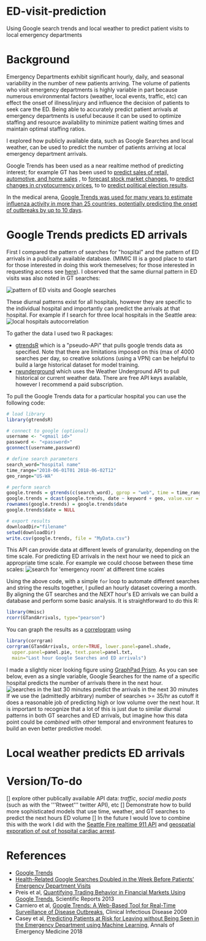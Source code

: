# ED-visit-prediction
Using Google search trends and local weather to predict patient visits to local emergency departments 

# Background
Emergency Departments exhibit significant hourly, daily, and seasonal variability in the number of new patients arriving. The volume of patients who visit emergency departments is highly variable in part because numerous environmental factors (weather, local events, traffic, etc) can effect the onset of illness/injury and influence the decision of patients to seek care the ED. Being able to accurately predict patient arrivals at emergency departments is useful because it can be used to optimize staffing and resource availability to minimize patient waiting times and maintain optimal staffing ratios.

I explored how publicly available data, such as Google Searches and local weather, can be used to predict the number of patients arriving at local emergency department arrivals.

Google Trends has been used as a near realtime method of predicting interest; for example GT has been used to [predict sales of retail, automotive, and home sales](https://static.googleusercontent.com/media/www.google.com/en//googleblogs/pdfs/google_predicting_the_present.pdf)
, to [forecast stock market changes](https://editorialexpress.com/cgi-bin/conference/download.cgi?db_name=SNDE2018&paper_id=100), to [predict changes in cryptocurrency prices](https://www.researchgate.net/publication/279917417_Bitcoin_Spread_Prediction_Using_Social_And_Web_Search_Media/figures?lo=1), to to [predict political election results](https://www.reddit.com/r/dataisbeautiful/comments/8bqgeb/google_trends_predict_15_historic_election/).

In the medical arena, [Google Trends was used for many years to estimate influenza activity in more than 25 countries, potentially predicting the onset of outbreaks by up to 10 days](https://en.wikipedia.org/wiki/Google_Flu_Trends). 


# Google Trends predicts ED arrivals
First I compared the pattern of searches for "hospital" and the pattern of ED arrivals in a publically available database. (MIMIC III is a good place to start for those interested in doing this work themeselves; for those interested in requesting access see [here](https://mimic.physionet.org/gettingstarted/access/)). I observed that the same diurnal pattern in ED visits was also noted in GT searches:

![pattern of ED visits and Google searches](https://github.com/nickmmark/ED-visit-prediction/blob/master/figures/ED%20load%20and%20GT%20correlation.png)


These diurnal patterns exist for all hospitals, however they are specific to the individual hospital and importantly can predict the arrivals at that hospital. For example if I search for three local hospitals in the Seattle area:
![local hospitals autocorrelation](https://github.com/nickmmark/ED-visit-prediction/blob/master/figures/specific%20local%20hospitals.png)


To gather the data I used two R packages:
- [gtrendsR](https://cran.r-project.org/web/packages/gtrendsR/gtrendsR.pdf) which is a "pseudo-APi" that pulls google trends data as specified. Note that there are limitations imposed on this (max of 4000 searches per day, so creative solutions (using a VPN) can be helpful to build a large historical dataset for model training.
- [rwunderground](https://cran.r-project.org/web/packages/rwunderground/index.html) which uses the Weather Underground API to pull historical or current weather data. There are free API keys available, however I recommend a paid subscription.

To pull the Google Trends data for a particular hospital you can use the following code:
```R
# load library
library(gtrendsR)

# connect to google (optional)
username <- "<gmail id>"
password <- "<password>"
gconnect(username,password)

# define search parameters
search_word="hospital name"
time_range="2018-06-01T01 2018-06-02T12"
geo_range="US-WA"

# perform search
google.trends = gtrends(c(search_word), gprop = "web", time = time_range, geo = geo_range)[[1]]
google.trends = dcast(google.trends, date ~ keyword + geo, value.var = "hits")
rownames(google.trends) = google.trends$date
google.trends$date = NULL

# export results
downloadDir="filename"
setwd(downloadDir)
write.csv(google.trends, file = "MyData.csv")
```
This API can provide data at different levels of granularity, depending on the time scale. For predicting ED arrivals in the next hour we need to pick an appropriate time scale. For example we could choose between these time scales:
![search for 'emergency room' at different time scales](https://github.com/nickmmark/ED-visit-prediction/blob/master/figures/GT%20at%20different%20time%20scales.png)

Using the above code, with a simple `for` loop to automate different searches and string the results together, I pulled an hourly dataset covering a month. By aligning the GT searches and the *NEXT* hour's ED arrivals we can build a database and perform some basic analysis. It is straightforward to do this R:

```R
library(Hmisc)
rcorr(GTandArrivals, type="pearson")
```

You can graph the results as a [correlogram](https://en.wikipedia.org/wiki/Correlogram) using 
```R
library(corrgram)
corrgram(GTandArrivals, order=TRUE, lower.panel=panel.shade,
  upper.panel=panel.pie, text.panel=panel.txt,
  main="Last hour Google Searches and ED arrivals")
```

I made a slightly nicer looking figure using [GraphPad Prism](https://www.graphpad.com/scientific-software/prism/). As you can see below, even as a single variable, Google Searches for the name of a specific hospital predicts the number of arrivals there in the next hour. 
![searches in the last 30 minutes predict the arrivals in the next 30 minutes](https://github.com/nickmmark/ED-visit-prediction/blob/master/figures/GT%20ED%20arrivals%20prelim%20exporation.jpg)
If we use the (admittedly arbitrary) number of searches >= 35/hr as cutoff it does a reasonable job of predicting high or low volume over the next hour. It is important to recognize that a lot of this is just due to similar diurnal patterns in both GT searches and ED arrivals, but imagine how this data point could be *combined* with other temporal and environment features to build an even better predictive model.

# Local weather predicts ED arrivals


# Version/To-do
[] explore other publically available API data: *traffic*, *social media posts* (such as with the '''Rtweet''' twitter API), etc
[] Demonstrate how to build more sophisticated models that use time, weather, and GT searches to predict the next hours ED volume
[] In the future I would love to combine this with the work I did with the [Seattle Fire realtime 911 API](https://data.seattle.gov/Public-Safety/Seattle-Real-Time-Fire-911-Calls/kzjm-xkqj) and [geospatial exporation of out of hospital cardiac arrest](https://github.com/nickmmark/mapping-seattle-911).

# References
- [Google Trends](https://static.googleusercontent.com/media/www.google.com/en//googleblogs/pdfs/google_predicting_the_present.pdf)
- [Health-Related Google Searches Doubled in the Week Before Patients’ Emergency Department Visits](https://www.pennmedicine.org/news/news-releases/2019/february/health-related-google-searches-doubled-in-the-week-before-patients-emergency-department-visits)
- Preis et al, [Quantifying Trading Behavior in Financial Markets Using Google Trends](https://www.nature.com/articles/srep01684?__hstc=113740504.2a1e835c34ab7bf88e972fdd7a7debc8.1424476800061.1424476800062.1424476800063.1&__hssc=113740504.1.1424476800064&__hsfp=3972014050), Scientific Reports 2013
- Carniero et al, [Google Trends: A Web-Based Tool for Real-Time Surveillance of Disease Outbreaks](https://academic.oup.com/cid/article/49/10/1557/298019), Clinical Infectious Disease 2009
- Casey et al, [Predicting Patients at Risk for Leaving without Being Seen in the Emergency Department using Machine Learning](https://www.annemergmed.com/article/S0196-0644(18)30753-4/fulltext), Annals of Emergency Medicine 2018
